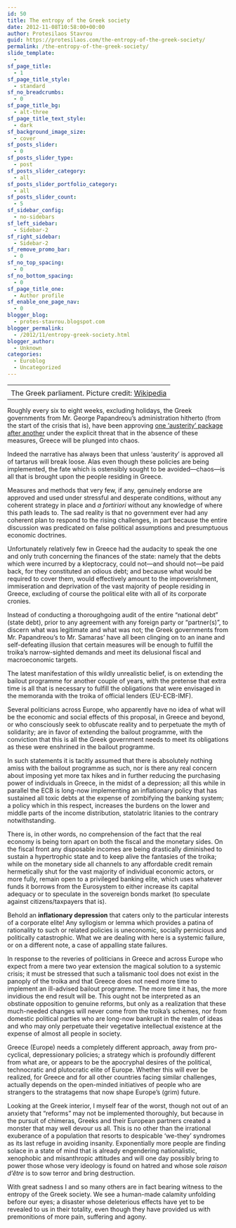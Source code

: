 ```yaml
---
id: 50
title: The entropy of the Greek society
date: 2012-11-08T10:58:00+00:00
author: Protesilaos Stavrou
guid: https://protesilaos.com/the-entropy-of-the-greek-society/
permalink: /the-entropy-of-the-greek-society/
slide_template:
  - 
sf_page_title:
  - 1
sf_page_title_style:
  - standard
sf_no_breadcrumbs:
  - 0
sf_page_title_bg:
  - alt-three
sf_page_title_text_style:
  - dark
sf_background_image_size:
  - cover
sf_posts_slider:
  - 0
sf_posts_slider_type:
  - post
sf_posts_slider_category:
  - all
sf_posts_slider_portfolio_category:
  - all
sf_posts_slider_count:
  - 5
sf_sidebar_config:
  - no-sidebars
sf_left_sidebar:
  - Sidebar-2
sf_right_sidebar:
  - Sidebar-2
sf_remove_promo_bar:
  - 0
sf_no_top_spacing:
  - 0
sf_no_bottom_spacing:
  - 0
sf_page_title_one:
  - Author profile
sf_enable_one_page_nav:
  - 0
blogger_blog:
  - protes-stavrou.blogspot.com
blogger_permalink:
  - /2012/11/entropy-greek-society.html
blogger_author:
  - Unknown
categories:
  - Euroblog
  - Uncategorized
---
```

<table align="center" cellpadding="0" cellspacing="0" class="tr-caption-container" style="margin-left: auto; margin-right: auto; text-align: center;">
  <tr>
    <td style="text-align: center;">
    </td>
  </tr>
  
  <tr>
    <td class="tr-caption" style="text-align: center;">
      The Greek parliament. Picture credit: <a href="http://en.wikipedia.org/wiki/Greece" target="_blank">Wikipedia</a>
    </td>
  </tr>
</table>

Roughly every six to eight weeks, excluding holidays, the Greek governments from Mr. George Papandreou&#8217;s administration hitherto (from the start of the crisis that is), have been approving <a href="http://www.ekathimerini.com/4dcgi/_w_articles_wsite1_1_08/11/2012_468997" target="_blank">one &#8216;austerity&#8217; package after another</a> under the explicit threat that in the absence of these measures, Greece will be plunged into chaos. 

Indeed the narrative has always been that unless &#8216;austerity&#8217; is approved all of tartarus will break loose. Alas even though these policies are being implemented, the fate which is ostensibly sought to be avoided—chaos—is all that is brought upon the people residing in Greece. 

Measures and methods that very few, if any, genuinely endorse are approved and used under stressful and desperate conditions, without any coherent strategy in place and _a fortiriori_ without any knowledge of where this path leads to. The sad reality is that no government ever had any coherent plan to respond to the rising challenges, in part because the entire discussion was predicated on false political assumptions and presumptuous economic doctrines.<a name="more"></a> 

Unfortunately relatively few in Greece had the audacity to speak the one and only truth concerning the finances of the state: namely that the debts which were incurred by a kleptocracy, could not—and should not—be paid back, for they constituted an odious debt; and because what would be required to cover them, would effectively amount to the impoverishment, immiseration and deprivation of the vast majority of people residing in Greece, excluding of course the political elite with all of its corporate cronies.

Instead of conducting a thoroughgoing audit of the entire &#8220;national debt&#8221; (state debt), prior to any agreement with any foreign party or &#8220;partner(s)&#8221;, to discern what was legitimate and what was not; the Greek governments from Mr. Papandreou&#8217;s to Mr. Samaras&#8217; have all been clinging on to an inane and self-defeating illusion that certain measures will be enough to fulfill the troika&#8217;s narrow-sighted demands and meet its delusional fiscal and macroeconomic targets. 

The latest manifestation of this wildly unrealistic belief, is on extending the bailout programme for another couple of years, with the pretense that extra time is all that is necessary to fulfill the obligations that were envisaged in the memoranda with the troika of official lenders (EU-ECB-IMF). 

Several politicians across Europe, who apparently have no idea of what will be the economic and social effects of this proposal, in Greece and beyond, or who consciously seek to obfuscate reality and to perpetuate the myth of solidarity; are in favor of extending the bailout programme, with the conviction that this is all the Greek government needs to meet its obligations as these were enshrined in the bailout programme. 

In such statements it is tacitly assumed that there is absolutely nothing amiss with the bailout programme as such, nor is there any real concern about imposing yet more tax hikes and in further reducing the purchasing power of individuals in Greece, in the midst of a depression; all this while in parallel the ECB is long-now implementing an inflationary policy that has sustained all toxic debts at the expense of zombifying the banking system; a policy which in this respect, increases the burdens on the lower and middle parts of the income distribution, statolatric litanies to the contrary notwithstanding. 

There is, in other words, no comprehension of the fact that the real economy is being torn apart on both the fiscal and the monetary sides. On the fiscal front any disposable incomes are being drastically diminished to sustain a hypertrophic state and to keep alive the fantasies of the troika; while on the monetary side all channels to any affordable credit remain hermetically shut for the vast majority of individual economic actors, or more fully, remain open to a privileged banking elite, which uses whatever funds it borrows from the Eurosystem to either increase its capital adequacy or to speculate in the sovereign bonds market (to speculate against citizens/taxpayers that is). 

Behold an **inflationary depression** that caters only to the particular interests of a corporate elite! Any syllogism or lemma which provides a patina of rationality to such or related policies is uneconomic, socially pernicious and politically catastrophic. What we are dealing with here is a systemic failure, or on a different note, a case of appalling state failures. 

In response to the reveries of politicians in Greece and across Europe who expect from a mere two year extension the magical solution to a systemic crisis; it must be stressed that such a talismanic tool does not exist in the panoply of the troika and that Greece does not need more time to implement an ill-advised bailout programme. The more time it has, the more invidious the end result will be. This ought not be interpreted as an obstinate opposition to genuine reforms, but only as a realization that these much-needed changes will never come from the troika&#8217;s schemes, nor from domestic political parties who are long-now bankrupt in the realm of ideas and who may only perpetuate their vegetative intellectual existence at the expense of almost all people in society.

Greece (Europe) needs a completely different approach, away from pro-cyclical, depressionary policies; a strategy which is profoundly different from what are, or appears to be the apocryphal desires of the political, technocratic and plutocratic elite of Europe. Whether this will ever be realized, for Greece and for all other countries facing similar challenges, actually depends on the open-minded initiatives of people who are strangers to the stratagems that now shape Europe&#8217;s (grim) future.

Looking at the Greek interior, I myself fear of the worst, though not out of an anxiety that &#8220;reforms&#8221; may not be implemented thoroughly, but because in the pursuit of chimeras, Greeks and their European partners created a monster that may well devour us all. This is no other than the irrational exuberance of a population that resorts to despicable &#8216;we-they&#8217; syndromes as its last refuge in avoiding insanity. Exponentially more people are finding solace in a state of mind that is already engendering nationalistic, xenophobic and misanthropic attitudes and will one day possibly bring to power those whose very ideology is found on hatred and whose sole _raison d&#8217;être_ is to sow terror and bring destruction.

With great sadness I and so many others are in fact bearing witness to the entropy of the Greek society. We see a human-made calamity unfolding before our eyes; a disaster whose deleterious effects have yet to be revealed to us in their totality, even though they have provided us with premonitions of more pain, suffering and agony.